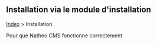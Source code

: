 ## Installation via le module d'installation

[Index](../index.md) > Installation

Pour que Natheo CMS fonctionne correctement
